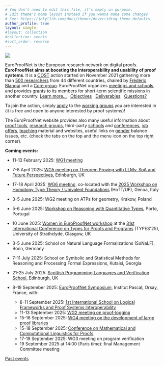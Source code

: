 ```yaml
---
# You don't need to edit this file, it's empty on purpose.
# Edit theme's home layout instead if you wanna make some changes
# See: https://jekyllrb.com/docs/themes/#overriding-theme-defaults
author_profile: true
layout: single
#layout: collection
#collection: events
#sort_order: reverse
---
```


<img src="/_pages/WG1/Jun2022/group_with_frederic.jpg"/>

EuroProofNet is the European research network on digital proofs.
**EuroProofNet aims at boosting the interoperability and usability of
proof systems**.
It is a [COST](http://cost.eu) action started on November 2021
gathering more than [500 researchers](https://www.cost.eu/actions/CA20111/#tabs+Name:Working%20Groups%20and%20Membership) from 44 different countries, chaired by [Frédéric Blanqui](https://blanqui.gitlabpages.inria.fr/) and a [Core group](../contact).
EuroProofNet organizes [meetings and schools](../events), and provides
[grants](../grants) to its members for short-term scientific missions
in another country. [Learn more...](../description) &nbsp; [Objectives](../objectives) &nbsp; [Deliverables](../deliverables) &nbsp; [Questions?](../contact)

To join the action, simply
[apply](https://e-services.cost.eu/action/CA20111/working-groups/apply)
to the [working groups](../wg) you are interested in (it is free and open to anyone interested by proof systems)!

The EuroProofNet website provides also many useful information about
[proof tools](../tools), [research groups](../groups), third-party
[schools](../schools) and [conferences](../conferences), [job
offers](../jobs), [teaching](../teaching) material and websites,
useful links on [gender](../gender-balance) balance issues,
etc. (check the tabs on the top and the menu icon on the top right
corner).

**Coming events:**

- 11-13 February 2025: [WG1 meeting](../Nogent25/)

- 7-8 April 2025: [WG5 meeting on Theorem Proving with LLMs: SoA and Future Perspectives](../wg5-edinburgh25), Edinburgh, UK

- 17-18 April 2025: [WG6 meeting](../wg6-genoa/), co-located with the [2025 Workshop on Homotopy Type Theory / Univalent Foundations](https://hott-uf.github.io/2025/) (HoTT/UF), Genoa, Italy

- 3-5 June 2025: WG2 meeting on ATPs for geometry, Krakow, Poland

- 5-6 June 2025: [Workshop on Reasoning with Quantitative Types](https://europroofnet.github.io/WRQT2025/), Porto, Portugal

- 10 June 2025: [Women in EuroProofNet workshop](https://europroofnet.github.io/women-epn-2025/) at the [31st International Conference on Types for Proofs and Programs](https://msp.cis.strath.ac.uk/types2025/) (TYPES'25), University of Strathclyde, Glasgow, UK

- 3-5 June 2025: School on Natural Language Formalizations (SoNaLF), Bonn, Germany

- 7-11 July 2025: School on Symbolic and Statistical Methods for Reasoning and Processing Formal Expressions, Kutaisi, Georgia

- 21-25 July 2025: [Scottish Programming Languages and Verification School](https://spli.scot/splv/2025-edinburgh/), Edinburgh, UK

- 8-19 September 2025: [EuroProofNet Symposium](../Symposium), Institut Pascal, Orsay, France, with:
    - 8-11 September 2025: [1st International School on Logical Frameworks and Proof Systems Interoperability](../LFPSI24)
    - 11-13 September 2025: [WG2 meeting on proof-logging](../wg2-symposium)
    - 15-16 September 2025: [WG4 meeting on the development of large proof libraries](../WG4_Orsay25)
    - 15-18 September 2025: [Conference on Mathematical and Computational Linguistics for Proofs](../MCLP)
    - 17-19 September 2025: WG3 meeting on program verification
    - 19 September 2025 at 14:00 (Paris time): final Management Committee meeting

[Past events](../events)
